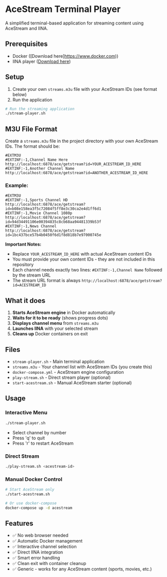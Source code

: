 # AceStream Terminal Player

A simplified terminal-based application for streaming content using AceStream and IINA.

## Prerequisites

- Docker ([Download here]https://www.docker.com))
- IINA player ([Download here](https://iina.io))

## Setup

1. Create your own `streams.m3u` file with your AceStream IDs (see format below)
2. Run the application

```bash
# Run the streaming application
./stream-player.sh
```

## M3U File Format

Create a `streams.m3u` file in the project directory with your own AceStream IDs. The format should be:

```m3u
#EXTM3U
#EXTINF:-1,Channel Name Here
http://localhost:6878/ace/getstream?id=YOUR_ACESTREAM_ID_HERE
#EXTINF:-1,Another Channel Name
http://localhost:6878/ace/getstream?id=ANOTHER_ACESTREAM_ID_HERE
```

### Example:
```m3u
#EXTM3U
#EXTINF:-1,Sports Channel HD
http://localhost:6878/ace/getstream?id=b08e158ea3f5c72084f5ff8e3c30ca2e4d1ff6d1
#EXTINF:-1,Movie Channel 1080p
http://localhost:6878/ace/getstream?id=94d34491106e00394835c8cb68aa94481339b53f
#EXTINF:-1,News Channel
http://localhost:6878/ace/getstream?id=1bc437bce57b4b0450f6d1f8d818b7e97000745e
```

**Important Notes:**
- Replace `YOUR_ACESTREAM_ID_HERE` with actual AceStream content IDs
- You must provide your own content IDs - they are not included in this repository
- Each channel needs exactly two lines: `#EXTINF:-1,Channel Name` followed by the stream URL
- The stream URL format is always `http://localhost:6878/ace/getstream?id=ACESTREAM_ID`

## What it does

1. **Starts AceStream engine** in Docker automatically
2. **Waits for it to be ready** (shows progress dots)
3. **Displays channel menu** from `streams.m3u`
4. **Launches IINA** with your selected stream
5. **Cleans up** Docker containers on exit

## Files

- `stream-player.sh` - Main terminal application
- `streams.m3u` - Your channel list with AceStream IDs (you create this)
- `docker-compose.yml` - AceStream engine configuration
- `play-stream.sh` - Direct stream player (optional)
- `start-acestream.sh` - Manual AceStream starter (optional)

## Usage

### Interactive Menu
```bash
./stream-player.sh
```
- Select channel by number
- Press 'q' to quit
- Press 'r' to restart AceStream

### Direct Stream
```bash
./play-stream.sh <acestream-id>
```

### Manual Docker Control
```bash
# Start AceStream only
./start-acestream.sh

# Or use docker-compose
docker-compose up -d acestream
```

## Features

- ✅ No web browser needed
- ✅ Automatic Docker management  
- ✅ Interactive channel selection
- ✅ Direct IINA integration
- ✅ Smart error handling
- ✅ Clean exit with container cleanup
- ✅ Generic - works for any AceStream content (sports, movies, etc.)
